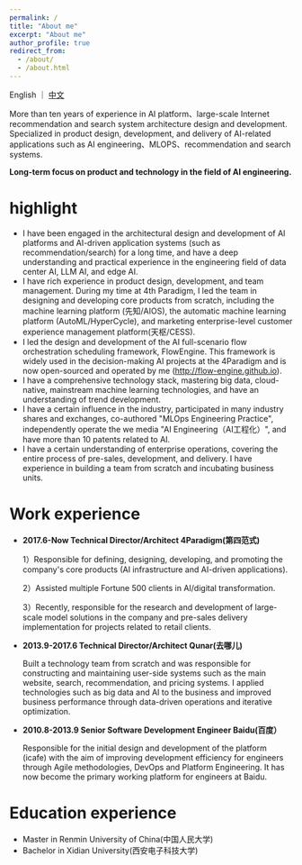```yaml
---
permalink: /
title: "About me"
excerpt: "About me"
author_profile: true
redirect_from: 
  - /about/
  - /about.html
---
```


English ｜ [中文](/cn)

More than ten years of experience in AI platform、large-scale Internet recommendation and search system architecture design and development. Specialized in product design, development, and delivery of AI-related applications such as AI engineering、MLOPS、recommendation and search systems.

**Long-term focus on product and technology in the field of AI engineering.**

highlight
======
* I have been engaged in the architectural design and development of AI platforms and AI-driven application systems (such as recommendation/search) for a long time, and have a deep understanding and practical experience in the engineering field of data center AI, LLM AI, and edge AI.
* I have rich experience in product design, development, and team management. During my time at 4th Paradigm, I led the team in designing and developing core products from scratch, including the machine learning platform (先知/AIOS), the automatic machine learning platform (AutoML/HyperCycle), and marketing enterprise-level customer experience management platform(天枢/CESS).
* I led the design and development of the AI full-scenario flow orchestration scheduling framework, FlowEngine. This framework is widely used in the decision-making AI projects at the 4Paradigm and is now open-sourced and operated by me (http://flow-engine.github.io).
* I have a comprehensive technology stack, mastering big data, cloud-native, mainstream machine learning technologies, and have an understanding of trend development.
* I have a certain influence in the industry, participated in many industry shares and exchanges, co-authored "MLOps Engineering Practice", independently operate the we media "AI Engineering（AI工程化）", and have more than 10 patents related to AI.
* I have a certain understanding of enterprise operations, covering the entire process of pre-sales, development, and delivery. I have experience in building a team from scratch and incubating business units.

Work experience
======
* **2017.6-Now Technical Director/Architect  4Paradigm(第四范式)**

  1）Responsible for defining, designing, developing, and promoting the company's core products (AI infrastructure and AI-driven applications).

  2）Assisted multiple Fortune 500 clients in AI/digital transformation.

  3）Recently, responsible for the research and development of large-scale model solutions in the company and pre-sales delivery implementation for projects related to retail clients.

* **2013.9-2017.6 Technical Director/Architect  Qunar(去哪儿)**

  Built a technology team from scratch and was responsible for constructing and maintaining user-side systems such as the main website, search, recommendation, and pricing systems. I applied technologies such as big data and AI to the business and improved business performance through data-driven operations and iterative optimization.

* **2010.8-2013.9 Senior Software Development Engineer  Baidu(百度）**

  Responsible for the initial design and development of the platform (icafe) with the aim of improving development efficiency for engineers through Agile methodologies, DevOps and Platform Engineering. It has now become the primary working platform for engineers at Baidu.

Education experience
======
* Master in Renmin University of China(中国人民大学)
* Bachelor in Xidian University(西安电子科技大学)


